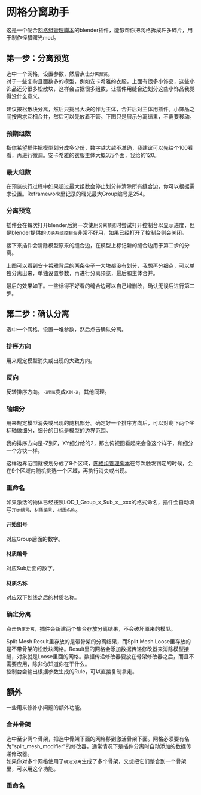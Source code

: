# 网格分离助手
这是一个配合[网格组管理脚本](https://www.caimogu.cc/post/1081209.html)的blender插件，能够帮你把网格拆成许多碎片，用于制作怪猎曙光mod。
## 第一步：分离预览
选中一个网格，设置参数，然后点击`分离预览`。<br>
对于一些复杂且面数多的模型，例如安卡希雅的衣服，上面有很多小饰品，这些小饰品还分很多松散块，这样会占据很多组数，让插件用缝合边划分这些小饰品我觉得没什么意义。<br>

建议按松散块分离，然后只挑出大块的作为主体，合并后对主体用插件。小饰品之间按需求互相合并，然后可以先放着不管。下图只是展示分离结果，不需要移动。<br>

### 预期组数
指你希望插件把模型划分成多少份，数字越大越不准确，我建议可以先给个100看看，再进行微调。安卡希雅的衣服主体大概3万个面，我给的120。
### 最大组数
在预览执行过程中如果超过最大组数会停止划分并清除所有缝合边，你可以根据需求设置。Reframework里记录的曙光最大Group编号是254。
### 分离预览
插件会在每次打开blender后第一次使用`分离预览`时尝试打开控制台以显示进度，但是blender提供的`切换系统控制台`非常不好用，如果已经打开了控制台则会关闭。<br>

接下来插件会清除模型原来的缝合边，在模型上标记新的缝合边用于第二步的分离。<br>

上图可以看到安卡希雅背后的两条带子一大块都没有划分，我想再分细点，可以单独分离出来，单独设置参数，再进行分离预览，最后和主体合并。<br>

最后的效果如下。一些标得不好看的缝合边可以自己增删改，确认无误后进行第二步。

## 第二步：确认分离
选中一个网格，设置一堆参数，然后点击确认分离。
### 排序方向
用来规定模型消失或出现的大致方向。
### 反向
反转排序方向。`-X到X`变成`X到-X`，其他同理。
### 轴细分
用来规定模型消失或出现的随机部分。确定好一个排序方向后，可以对剩下两个坐标轴做细分，细分的目标是模型的边界范围。<br>

我的排序方向是-Z到Z，XY细分给的2，那么俯视图看起来会像这个样子，和细分一个方块一样。<br>

这样边界范围就被划分成了9个区域，[网格组管理脚本](https://www.caimogu.cc/post/1081209.html)在每次触发判定的时候，会在9个区域内随机挑选一个区域，再执行消失或出现。<br>
### 重命名
如果激活的物体已经按照LOD_1_Group_x_Sub_x__xxx的格式命名，插件会自动填写`开始组号`、`材质编号`、`材质名称`。
#### 开始组号
对应Group后面的数字。
#### 材质编号
对应Sub后面的数字。
#### 材质名称
对应双下划线之后的材质名称。
### 确定分离
点击`确定分离`，插件会新建两个集合存放分离结果，不会破坏原来的模型。<br>

Split Mesh Result里存放的是带骨架的分离结果，而Split Mesh Loose里存放的是不带骨架的松散块网格。Result里的网格会添加数据传递修改器来消除模型接缝，对象就是Loose里面的网格。数据传递修改器要放在骨架修改器之后，而且不需要应用，除非你知道你在干什么。<br>
控制台会输出根据参数生成的Rule，可以直接复制拿走。<br>

## 额外
一些用来修补小问题的额外功能。
### 合并骨架
选中至少两个骨架，把选中骨架下面的网格移到激活骨架下面。网格必须要有名为"split_mesh_modifier"的修改器，通常情况下是插件分离时自动添加的数据传递修改器。<br>
如果你对多个网格使用了`确定分离`生成了多个骨架，又想把它们整合到一个骨架里，可以用这个功能。
### 重命名

